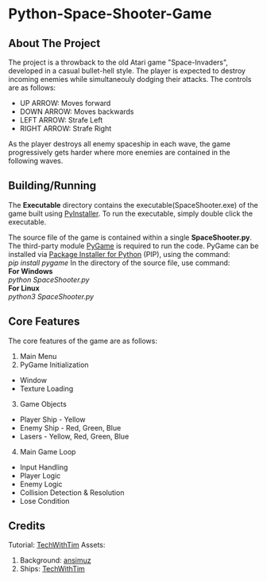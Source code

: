 # Python-Space-Shooter-Game

## About The Project
The project is a throwback to the old Atari game "Space-Invaders", developed in a casual bullet-hell style. The player is expected to destroy incoming enemies while simultaneouly dodging their attacks. The controls are as follows:
- UP ARROW: Moves forward
- DOWN ARROW: Moves backwards
- LEFT ARROW: Strafe Left
- RIGHT ARROW: Strafe Right

As the player destroys all enemy spaceship in each wave, the game progressively gets harder where more enemies are contained in the following waves.

## Building/Running
The **Executable** directory contains the executable(SpaceShooter.exe) of the game built using [PyInstaller](https://pyinstaller.org/en/stable/#). To run the executable, simply double click the executable.
  
The source file of the game is contained within a single **SpaceShooter.py**. The third-party module [PyGame](https://www.pygame.org/wiki/GettingStarted) is required to run the code. PyGame can be installed via [Package Installer for Python](https://pypi.org/project/pip/) (PIP), using the command:  
_pip install pygame_
In the directory of the source file, use command:  
**For Windows**  
_python SpaceShooter.py_  
**For Linux**  
_python3 SpaceShooter.py_

## Core Features
The core features of the game are as follows:
1. Main Menu
2. PyGame Initialization
  - Window
  - Texture Loading 
3. Game Objects
  - Player Ship - Yellow
  - Enemy Ship - Red, Green, Blue
  - Lasers - Yellow, Red, Green, Blue
4. Main Game Loop
  - Input Handling
  - Player Logic
  - Enemy Logic
  - Collision Detection & Resolution
  - Lose Condition

## Credits
Tutorial: [TechWithTim](https://www.youtube.com/watch?v=Q-__8Xw9KTM&ab_channel=TechWithTim)
Assets:
1. Background: [ansimuz](https://ansimuz.itch.io/space-background)
2. Ships: [TechWithTim](https://www.youtube.com/redirect?event=video_description&redir_token=QUFFLUhqbDJwNzhDQTFBX2ZZbmRUSGRSTXZIZGRzbENUQXxBQ3Jtc0tsaF9OcXNOY1o2ejh6QWFKUW1MQWR0bXhBMDMyazJQb0lyd3Z3eU9icEpYMEZuV1FHTl85Vk1oc09Mc0hGU3JkUDFnb1I3ZEtpWTZmTTdlZUZBNWhIR2ZKdEc1MHVZVjdPeHU5ZUxPdXBiVmUwX3NoMA&q=https%3A%2F%2Ftechwithtim.net%2Fwp-content%2Fuploads%2F2020%2F04%2Fassets.zip&v=Q-__8Xw9KTM)
